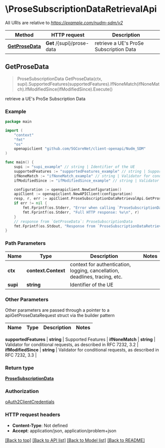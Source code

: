 # \ProseSubscriptionDataRetrievalApi

All URIs are relative to *https://example.com/nudm-sdm/v2*

Method | HTTP request | Description
------------- | ------------- | -------------
[**GetProseData**](ProseSubscriptionDataRetrievalApi.md#GetProseData) | **Get** /{supi}/prose-data | retrieve a UE&#39;s ProSe Subscription Data



## GetProseData

> ProseSubscriptionData GetProseData(ctx, supi).SupportedFeatures(supportedFeatures).IfNoneMatch(ifNoneMatch).IfModifiedSince(ifModifiedSince).Execute()

retrieve a UE's ProSe Subscription Data

### Example

```go
package main

import (
    "context"
    "fmt"
    "os"
    openapiclient "github.com/5GCoreNet/client-openapi/Nudm_SDM"
)

func main() {
    supi := "supi_example" // string | Identifier of the UE
    supportedFeatures := "supportedFeatures_example" // string | Supported Features (optional)
    ifNoneMatch := "ifNoneMatch_example" // string | Validator for conditional requests, as described in RFC 7232, 3.2 (optional)
    ifModifiedSince := "ifModifiedSince_example" // string | Validator for conditional requests, as described in RFC 7232, 3.3 (optional)

    configuration := openapiclient.NewConfiguration()
    apiClient := openapiclient.NewAPIClient(configuration)
    resp, r, err := apiClient.ProseSubscriptionDataRetrievalApi.GetProseData(context.Background(), supi).SupportedFeatures(supportedFeatures).IfNoneMatch(ifNoneMatch).IfModifiedSince(ifModifiedSince).Execute()
    if err != nil {
        fmt.Fprintf(os.Stderr, "Error when calling `ProseSubscriptionDataRetrievalApi.GetProseData``: %v\n", err)
        fmt.Fprintf(os.Stderr, "Full HTTP response: %v\n", r)
    }
    // response from `GetProseData`: ProseSubscriptionData
    fmt.Fprintf(os.Stdout, "Response from `ProseSubscriptionDataRetrievalApi.GetProseData`: %v\n", resp)
}
```

### Path Parameters


Name | Type | Description  | Notes
------------- | ------------- | ------------- | -------------
**ctx** | **context.Context** | context for authentication, logging, cancellation, deadlines, tracing, etc.
**supi** | **string** | Identifier of the UE | 

### Other Parameters

Other parameters are passed through a pointer to a apiGetProseDataRequest struct via the builder pattern


Name | Type | Description  | Notes
------------- | ------------- | ------------- | -------------

 **supportedFeatures** | **string** | Supported Features | 
 **ifNoneMatch** | **string** | Validator for conditional requests, as described in RFC 7232, 3.2 | 
 **ifModifiedSince** | **string** | Validator for conditional requests, as described in RFC 7232, 3.3 | 

### Return type

[**ProseSubscriptionData**](ProseSubscriptionData.md)

### Authorization

[oAuth2ClientCredentials](../README.md#oAuth2ClientCredentials)

### HTTP request headers

- **Content-Type**: Not defined
- **Accept**: application/json, application/problem+json

[[Back to top]](#) [[Back to API list]](../README.md#documentation-for-api-endpoints)
[[Back to Model list]](../README.md#documentation-for-models)
[[Back to README]](../README.md)


